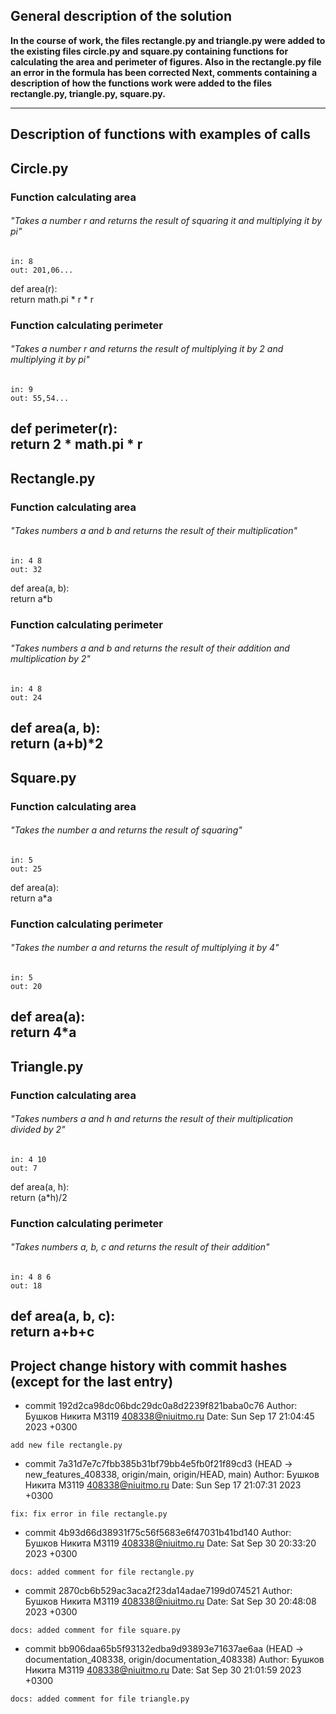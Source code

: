 ## General description of the solution
__In the course of work, the files rectangle.py and triangle.py
were added to the existing files circle.py and square.py
containing functions for calculating the area and perimeter of figures.
Also in the rectangle.py file an error in the formula has been corrected 
Next, comments containing a description of how the functions work were 
added to the files rectangle.py, triangle.py, square.py.__

---
## Description of functions with examples of calls

## Circle.py
### Function calculating area
###### "Takes a number r and returns the result of squaring it and multiplying it by pi"
    in: 8
    out: 201,06...
def area(r):<br/>
return math.pi * r * r 
### Function calculating perimeter
###### "Takes a number r and returns the result of multiplying it by 2 and multiplying it by pi"
    in: 9
    out: 55,54...
def perimeter(r):<br/>
return 2 * math.pi * r 
---

## Rectangle.py
### Function calculating area
###### "Takes numbers a and b and returns the result of their multiplication"
    in: 4 8
    out: 32
def area(a, b):  
return a*b <br/>
### Function calculating perimeter
###### "Takes numbers a and b and returns the result of their addition and multiplication by 2"
```
in: 4 8
out: 24
```
def area(a, b):  
return (a+b)*2 <br/>
---

## Square.py
### Function calculating area
###### "Takes the number a and returns the result of squaring"
    in: 5
    out: 25
def area(a):  
return a*a <br/>
### Function calculating perimeter
###### "Takes the number a and returns the result of multiplying it by 4"
    in: 5
    out: 20
def area(a):  
return 4*a <br/>
---

## Triangle.py
### Function calculating area
###### "Takes numbers a and h and returns the result of their multiplication divided by 2"
    in: 4 10
    out: 7
def area(a, h):  
return (a*h)/2 <br/>
### Function calculating perimeter
###### "Takes numbers a, b, c and returns the result of their addition"
    in: 4 8 6
    out: 18
def area(a, b, c):  
return a+b+c <br/>
---

## Project change history with commit hashes (except for the last entry)
- commit 192d2ca98dc06bdc29dc0a8d2239f821baba0c76
Author: Бушков Никита М3119 <408338@niuitmo.ru>
Date:   Sun Sep 17 21:04:45 2023 +0300
```
add new file rectangle.py
```
- commit 7a31d7e7c7fbb385b31bf79bb4e5fb0f21f89cd3 (HEAD -> new_features_408338, origin/main, origin/HEAD, main)
Author: Бушков Никита М3119 <408338@niuitmo.ru>
Date: Sun Sep 17 21:07:31 2023 +0300
```
fix: fix error in file rectangle.py
```
- commit 4b93d66d38931f75c56f5683e6f47031b41bd140
Author: Бушков Никита М3119 <408338@niuitmo.ru>
Date:   Sat Sep 30 20:33:20 2023 +0300
```
docs: added comment for file rectangle.py
```
- commit 2870cb6b529ac3aca2f23da14adae7199d074521
Author: Бушков Никита М3119 <408338@niuitmo.ru>
Date:   Sat Sep 30 20:48:08 2023 +0300
```
docs: added comment for file square.py
```
-  commit bb906daa65b5f93132edba9d93893e71637ae6aa (HEAD -> documentation_408338, origin/documentation_408338)
Author: Бушков Никита М3119 <408338@niuitmo.ru>
Date:   Sat Sep 30 21:01:59 2023 +0300
```
docs: added comment for file triangle.py
```